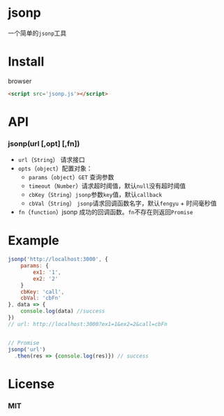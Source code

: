 # jsonp

一个简单的`jsonp`工具



# Install

browser

```html
<script src='jsonp.js'></script>
```



# API

### jsonp(url [,opt] [,fn])

- `url`（`String`） 请求接口
- `opts`（`object`）配置对象：
  - `params`（`object`）`GET` 查询参数
  - `timeout`（`Number`）请求超时阈值，默认`null`没有超时阈值
  - `cbKey`（`String`）`jsonp`参数`key`值，默认`callback`
  - `cbVal`（`String`） `jsonp`请求回调函数名字，默认`fengyu` + 时间毫秒值
- `fn`（`function`）jsonp 成功的回调函数。`fn`不存在则返回`Promise`



# Example

```js
jsonp('http://localhost:3000', {
    params: {
        ex1: '1',
        ex2: '2'
    }
    cbKey: 'call',
    cbVal: 'cbFn'
}, data => {
    console.log(data) //success
})
// url: http://localhost:3000?ex1=1&ex2=2&call=cbFn


// Promise
jsonp('url')
  .then(res => {console.log(res)}) // success
```



# License

### MIT
